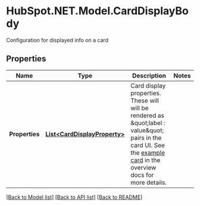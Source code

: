 # HubSpot.NET.Model.CardDisplayBody
Configuration for displayed info on a card

## Properties

Name | Type | Description | Notes
------------ | ------------- | ------------- | -------------
**Properties** | [**List&lt;CardDisplayProperty&gt;**](CardDisplayProperty.md) | Card display properties. These will will be rendered as \&quot;label : value\&quot; pairs in the card UI. See the [example card](#) in the overview docs for more details. | 

[[Back to Model list]](../README.md#documentation-for-models) [[Back to API list]](../README.md#documentation-for-api-endpoints) [[Back to README]](../README.md)

